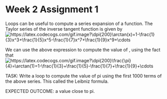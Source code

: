 # Week 2 Assignment 1

Loops can be useful to compute a series expansion of a function. The Taylor series of the inverse tangent function is given by
<img src="https://latex.codecogs.com/gif.image?\dpi{200}\arctan(x)=1-\frac{1}{3}x^3&plus;\frac{1}{5}x^5-\frac{1}{7}x^7&plus;\frac{1}{9}x^9&plus;\cdots" title="https://latex.codecogs.com/gif.image?\dpi{200}\arctan(x)=1-\frac{1}{3}x^3+\frac{1}{5}x^5-\frac{1}{7}x^7+\frac{1}{9}x^9+\cdots" />

We can use the above expression to compute the value of , using the fact that
<img src="https://latex.codecogs.com/gif.image?\dpi{200}\frac{\pi}{4}=\arctan(1)=1-\frac{1}{3}&plus;\frac{1}{5}-\frac{1}{7}&plus;\frac{1}{9}&plus;\cdots" title="https://latex.codecogs.com/gif.image?\dpi{200}\frac{\pi}{4}=\arctan(1)=1-\frac{1}{3}+\frac{1}{5}-\frac{1}{7}+\frac{1}{9}+\cdots" />

TASK: Write a loop to compute the value of pi using the first 1000 terms of the above series. This called the Leibniz formula.


EXPECTED OUTCOME: a value close to pi.